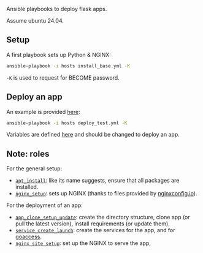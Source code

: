 Ansible playbooks to deploy flask apps.

Assume ubuntu 24.04.

## Setup

A first playbook sets up Python & NGINX:

```bash
ansible-playbook -i hosts install_base.yml -K
```

`-K` is used to request for BECOME password.

## Deploy an app

An example is provided [here](deploy_test.yml):

```bash
ansible-playbook -i hosts deploy_test.yml -K
```

Variables are defined [here](group_vars/all.yml) and should be changed to deploy an app.

## Note: roles

For the general setup:

- [`apt_install`](./roles/apt_install): like its name suggests, ensure that all packages are installed.
- [`nginx_setup`](./roles/nginx_setup): sets up NGINX (thanks to files provided by [nginxconfig.io](https://www.digitalocean.com/community/tools/nginx)).

For the deployment of an app:

- [`app_clone_setup_update`](./roles/app_clone_setup_update): create the directory structure, clone app (or pull the latest version), install requirements (or update them).
- [`service_create_launch`](./roles/services_create_launch): create the services for the app, and for [goaccess](https://goaccess.io/).
- [`nginx_site_setup`](./roles/nginx_site_setup): set up the NGINX to serve the app, 
